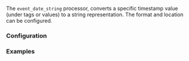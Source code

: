 The `event_date_string` processor, converts a specific timestamp value (under tags or values) to a string representation. The format and location can be configured.

### Configuration

### Examples